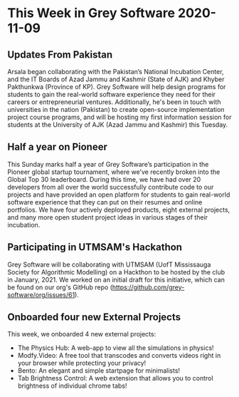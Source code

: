 # This Week in Grey Software 2020-11-09

## Updates From Pakistan

Arsala began collaborating with the Pakistan’s National Incubation Center, and the IT Boards of Azad Jammu and Kashmir (State of AJK) and Khyber Pakthunkwa (Province of KP). 
Grey Software will help design programs for students to gain the real-world software experience they need for their careers or entrepreneurial ventures. Additionally, he's been in
touch with universities in the nation (Pakistan) to create open-source implementation project course programs, and will be hosting my first information session for students at the University
of AJK (Azad Jammu and Kashmir) this Tuesday.

## Half a year on Pioneer

This Sunday marks half a year of Grey Software’s participation in the Pioneer global startup tournament, where we’ve recently broken into the Global Top 30 leaderboard. 
During this time, we have had over 20 developers from all over the world successfully contribute code to our projects and have provided an open platform for students to 
gain real-world software experience that they can put on their resumes and online portfolios. We have four actively deployed products, eight external projects, and many more 
open student project ideas in various stages of their incubation.

## Participating in UTMSAM's Hackathon 

Grey Software will be collaborating with UTMSAM (UofT Mississauga Society for Algorithmic Modelling) on a Hackthon to be hosted by the club in January, 2021.
We worked on an initial draft for this initiative, which can be found on our org's GitHub repo (https://github.com/grey-software/org/issues/61).

## Onboarded four new External Projects

This week, we onboarded 4 new external projects: 

- The Physics Hub: A web-app to view all the simulations in physics!
- Modfy.Video: A free tool that transcodes and converts videos right in your browser while protecting your privacy!
- Bento: An elegant and simple startpage for minimalists!
- Tab Brightness Control: A web extension that allows you to control brightness of individual chrome tabs!
